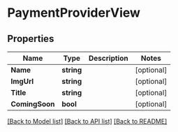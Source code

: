 # PaymentProviderView

## Properties

Name | Type | Description | Notes
------------ | ------------- | ------------- | -------------
**Name** | **string** |  | [optional] 
**ImgUrl** | **string** |  | [optional] 
**Title** | **string** |  | [optional] 
**ComingSoon** | **bool** |  | [optional] 

[[Back to Model list]](../README.md#documentation-for-models) [[Back to API list]](../README.md#documentation-for-api-endpoints) [[Back to README]](../README.md)



